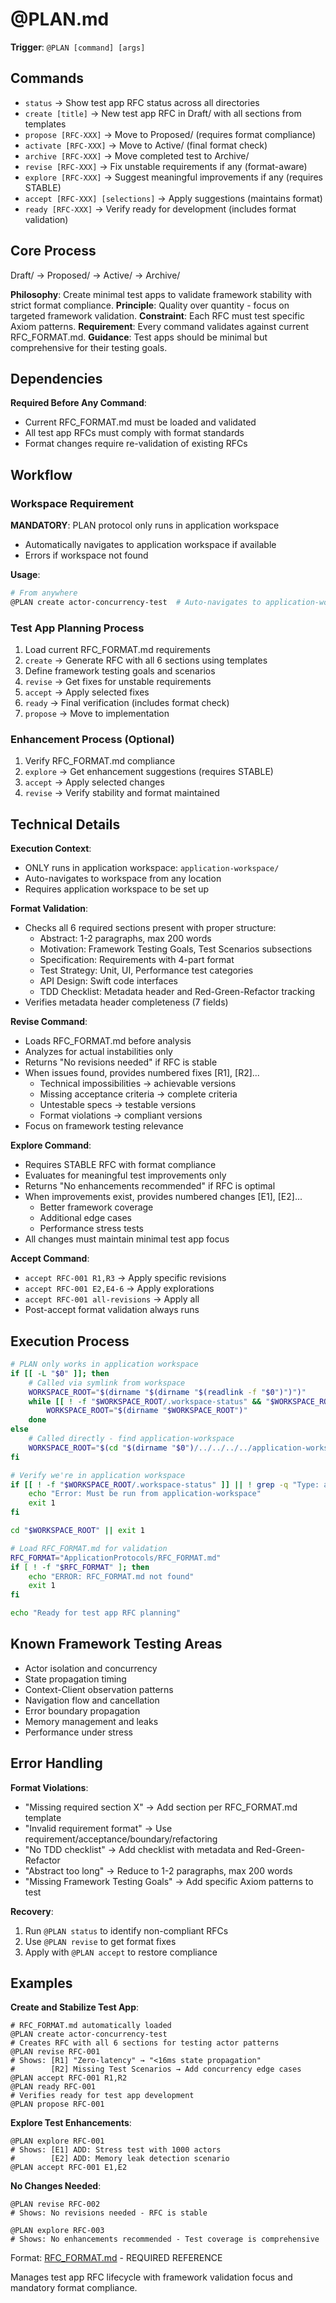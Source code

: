 # @PLAN.md

**Trigger**: `@PLAN [command] [args]`

## Commands

- `status` → Show test app RFC status across all directories
- `create [title]` → New test app RFC in Draft/ with all sections from templates
- `propose [RFC-XXX]` → Move to Proposed/ (requires format compliance)
- `activate [RFC-XXX]` → Move to Active/ (final format check)
- `archive [RFC-XXX]` → Move completed test to Archive/
- `revise [RFC-XXX]` → Fix unstable requirements if any (format-aware)
- `explore [RFC-XXX]` → Suggest meaningful improvements if any (requires STABLE)
- `accept [RFC-XXX] [selections]` → Apply suggestions (maintains format)
- `ready [RFC-XXX]` → Verify ready for development (includes format validation)

## Core Process

Draft/ → Proposed/ → Active/ → Archive/

**Philosophy**: Create minimal test apps to validate framework stability with strict format compliance.
**Principle**: Quality over quantity - focus on targeted framework validation.
**Constraint**: Each RFC must test specific Axiom patterns.
**Requirement**: Every command validates against current RFC_FORMAT.md.
**Guidance**: Test apps should be minimal but comprehensive for their testing goals.

## Dependencies

**Required Before Any Command**:
- Current RFC_FORMAT.md must be loaded and validated
- All test app RFCs must comply with format standards
- Format changes require re-validation of existing RFCs

## Workflow

### Workspace Requirement
**MANDATORY**: PLAN protocol only runs in application workspace
- Automatically navigates to application workspace if available
- Errors if workspace not found

**Usage**:
```bash
# From anywhere
@PLAN create actor-concurrency-test  # Auto-navigates to application-workspace
```

### Test App Planning Process
1. Load current RFC_FORMAT.md requirements
2. `create` → Generate RFC with all 6 sections using templates
3. Define framework testing goals and scenarios
4. `revise` → Get fixes for unstable requirements
5. `accept` → Apply selected fixes
6. `ready` → Final verification (includes format check)
7. `propose` → Move to implementation

### Enhancement Process (Optional)
1. Verify RFC_FORMAT.md compliance
2. `explore` → Get enhancement suggestions (requires STABLE)
3. `accept` → Apply selected changes
4. `revise` → Verify stability and format maintained

## Technical Details

**Execution Context**:
- ONLY runs in application workspace: `application-workspace/`
- Auto-navigates to workspace from any location
- Requires application workspace to be set up

**Format Validation**:
- Checks all 6 required sections present with proper structure:
  - Abstract: 1-2 paragraphs, max 200 words
  - Motivation: Framework Testing Goals, Test Scenarios subsections
  - Specification: Requirements with 4-part format
  - Test Strategy: Unit, UI, Performance test categories
  - API Design: Swift code interfaces
  - TDD Checklist: Metadata header and Red-Green-Refactor tracking
- Verifies metadata header completeness (7 fields)

**Revise Command**:
- Loads RFC_FORMAT.md before analysis
- Analyzes for actual instabilities only
- Returns "No revisions needed" if RFC is stable
- When issues found, provides numbered fixes [R1], [R2]...
  - Technical impossibilities → achievable versions
  - Missing acceptance criteria → complete criteria
  - Untestable specs → testable versions
  - Format violations → compliant versions
- Focus on framework testing relevance

**Explore Command**:
- Requires STABLE RFC with format compliance
- Evaluates for meaningful test improvements only
- Returns "No enhancements recommended" if RFC is optimal
- When improvements exist, provides numbered changes [E1], [E2]...
  - Better framework coverage
  - Additional edge cases
  - Performance stress tests
- All changes must maintain minimal test app focus

**Accept Command**:
- `accept RFC-001 R1,R3` → Apply specific revisions
- `accept RFC-001 E2,E4-6` → Apply explorations
- `accept RFC-001 all-revisions` → Apply all
- Post-accept format validation always runs

## Execution Process

```bash
# PLAN only works in application workspace
if [[ -L "$0" ]]; then
    # Called via symlink from workspace
    WORKSPACE_ROOT="$(dirname "$(dirname "$(readlink -f "$0")")")"
    while [[ ! -f "$WORKSPACE_ROOT/.workspace-status" && "$WORKSPACE_ROOT" != "/" ]]; do
        WORKSPACE_ROOT="$(dirname "$WORKSPACE_ROOT")"
    done
else
    # Called directly - find application-workspace
    WORKSPACE_ROOT="$(cd "$(dirname "$0")/../../../../application-workspace" 2>/dev/null && pwd)"
fi

# Verify we're in application workspace
if [[ ! -f "$WORKSPACE_ROOT/.workspace-status" ]] || ! grep -q "Type: application" "$WORKSPACE_ROOT/.workspace-status"; then
    echo "Error: Must be run from application-workspace"
    exit 1
fi

cd "$WORKSPACE_ROOT" || exit 1

# Load RFC_FORMAT.md for validation
RFC_FORMAT="ApplicationProtocols/RFC_FORMAT.md"
if [ ! -f "$RFC_FORMAT" ]; then
    echo "ERROR: RFC_FORMAT.md not found"
    exit 1
fi

echo "Ready for test app RFC planning"
```

## Known Framework Testing Areas

- Actor isolation and concurrency
- State propagation timing
- Context-Client observation patterns
- Navigation flow and cancellation
- Error boundary propagation
- Memory management and leaks
- Performance under stress

## Error Handling

**Format Violations**:
- "Missing required section X" → Add section per RFC_FORMAT.md template
- "Invalid requirement format" → Use requirement/acceptance/boundary/refactoring
- "No TDD checklist" → Add checklist with metadata and Red-Green-Refactor
- "Abstract too long" → Reduce to 1-2 paragraphs, max 200 words
- "Missing Framework Testing Goals" → Add specific Axiom patterns to test

**Recovery**:
1. Run `@PLAN status` to identify non-compliant RFCs
2. Use `@PLAN revise` to get format fixes
3. Apply with `@PLAN accept` to restore compliance

## Examples

**Create and Stabilize Test App**:
```
# RFC_FORMAT.md automatically loaded
@PLAN create actor-concurrency-test
# Creates RFC with all 6 sections for testing actor patterns
@PLAN revise RFC-001
# Shows: [R1] "Zero-latency" → "<16ms state propagation"
#        [R2] Missing Test Scenarios → Add concurrency edge cases
@PLAN accept RFC-001 R1,R2
@PLAN ready RFC-001
# Verifies ready for test app development
@PLAN propose RFC-001
```

**Explore Test Enhancements**:
```
@PLAN explore RFC-001
# Shows: [E1] ADD: Stress test with 1000 actors
#        [E2] ADD: Memory leak detection scenario
@PLAN accept RFC-001 E1,E2
```

**No Changes Needed**:
```
@PLAN revise RFC-002
# Shows: No revisions needed - RFC is stable

@PLAN explore RFC-003
# Shows: No enhancements recommended - Test coverage is comprehensive
```

Format: [RFC_FORMAT.md](./RFC_FORMAT.md) - REQUIRED REFERENCE

Manages test app RFC lifecycle with framework validation focus and mandatory format compliance.